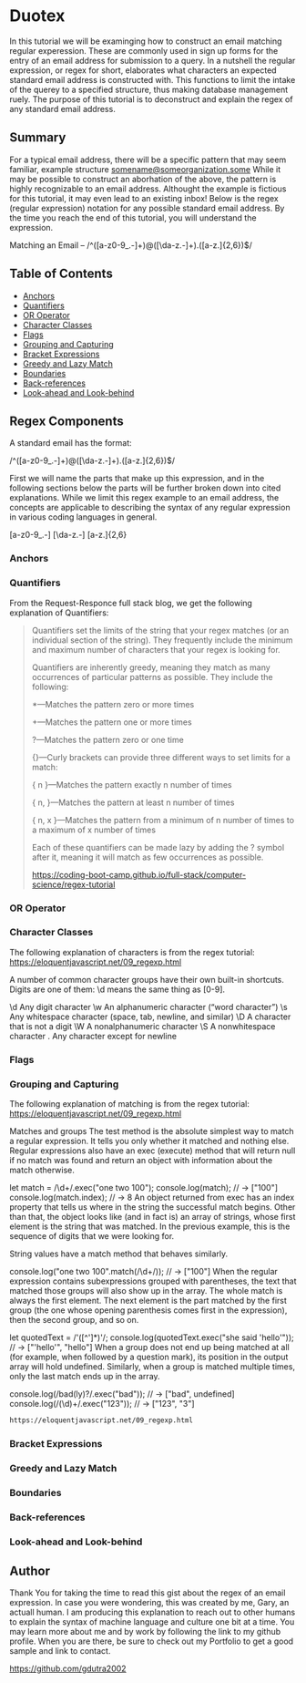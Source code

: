 # Duotex

In this tutorial we will be examinging how to construct an email matching regular experession.  These are commonly used in sign up forms for the entry of an email address for submission to a query. In a nutshell the regular expression, or regex for short, elaborates what characters an expected standard email address is constructed with.  This functions to limit the intake of the querey to a specified structure, thus making database management ruely. The purpose of this tutorial is to deconstruct and explain the regex of any standard email address.

## Summary

For a typical email address, there will be a specific pattern that may seem familiar, example structure somename@someorganization.some
While it may be possible to construct an aborhation of the above, the pattern is highly recognizable to an email address.  Althought the example is fictious for this tutorial, it may even lead to an existing inbox!  Below is the regex (regular expression) notation for any possible standard email address. By the time you reach the end of this tutorial, you will understand the expression. 

Matching an Email – /^([a-z0-9_\.-]+)@([\da-z\.-]+)\.([a-z\.]{2,6})$/

## Table of Contents

- [Anchors](#anchors)
- [Quantifiers](#quantifiers)
- [OR Operator](#or-operator)
- [Character Classes](#character-classes)
- [Flags](#flags)
- [Grouping and Capturing](#grouping-and-capturing)
- [Bracket Expressions](#bracket-expressions)
- [Greedy and Lazy Match](#greedy-and-lazy-match)
- [Boundaries](#boundaries)
- [Back-references](#back-references)
- [Look-ahead and Look-behind](#look-ahead-and-look-behind)

## Regex Components

A standard email has the format:

 /^([a-z0-9_\.-]+)@([\da-z\.-]+)\.([a-z\.]{2,6})$/

First we will name the parts that make up this expression, and in the following sections below the parts will be further broken down into cited explanations.  While we limit this regex example to an email address, the concepts are applicable to describing the syntax of any regular expression in various coding languages in general.


[a-z0-9_\.-]
[\da-z\.-]
[a-z\.]{2,6}





### Anchors

### Quantifiers

From the Request-Responce full stack blog, we get the following explanation of Quantifiers:

>Quantifiers set the limits of the string that your regex matches (or an individual section of the string). They frequently include the minimum and maximum number of characters that your regex is looking for.
>
>Quantifiers are inherently greedy, meaning they match as many occurrences of particular patterns as possible. They include the following:
>
>*—Matches the pattern zero or more times
>
>+—Matches the pattern one or more times
>
>?—Matches the pattern zero or one time
>
>{}—Curly brackets can provide three different ways to set limits for a match:
>
>{ n }—Matches the pattern exactly n number of times
>
>{ n, }—Matches the pattern at least n number of times
>
>{ n, x }—Matches the pattern from a minimum of n number of times to a maximum of x number of times
>
>Each of these quantifiers can be made lazy by adding the ? symbol after it, meaning it will match as few occurrences as possible.
>
>https://coding-boot-camp.github.io/full-stack/computer-science/regex-tutorial


### OR Operator

### Character Classes

The following explanation of characters is from the regex tutorial:
https://eloquentjavascript.net/09_regexp.html

A number of common character groups have their own built-in shortcuts. Digits are one of them: \d means the same thing as [0-9].

\d	Any digit character
\w	An alphanumeric character (“word character”)
\s	Any whitespace character (space, tab, newline, and similar)
\D	A character that is not a digit
\W	A nonalphanumeric character
\S	A nonwhitespace character
.	Any character except for newline

### Flags

### Grouping and Capturing

The following explanation of matching is from the regex tutorial:
https://eloquentjavascript.net/09_regexp.html

Matches and groups
The test method is the absolute simplest way to match a regular expression. It tells you only whether it matched and nothing else. Regular expressions also have an exec (execute) method that will return null if no match was found and return an object with information about the match otherwise.

let match = /\d+/.exec("one two 100");
console.log(match);
// → ["100"]
console.log(match.index);
// → 8
An object returned from exec has an index property that tells us where in the string the successful match begins. Other than that, the object looks like (and in fact is) an array of strings, whose first element is the string that was matched. In the previous example, this is the sequence of digits that we were looking for.

String values have a match method that behaves similarly.

console.log("one two 100".match(/\d+/));
// → ["100"]
When the regular expression contains subexpressions grouped with parentheses, the text that matched those groups will also show up in the array. The whole match is always the first element. The next element is the part matched by the first group (the one whose opening parenthesis comes first in the expression), then the second group, and so on.

let quotedText = /'([^']*)'/;
console.log(quotedText.exec("she said 'hello'"));
// → ["'hello'", "hello"]
When a group does not end up being matched at all (for example, when followed by a question mark), its position in the output array will hold undefined. Similarly, when a group is matched multiple times, only the last match ends up in the array.

console.log(/bad(ly)?/.exec("bad"));
// → ["bad", undefined]
console.log(/(\d)+/.exec("123"));
// → ["123", "3"]

```bash
https://eloquentjavascript.net/09_regexp.html
```


### Bracket Expressions

### Greedy and Lazy Match

### Boundaries

### Back-references

### Look-ahead and Look-behind

## Author

Thank You for taking the time to read this gist about the regex of an email expression.  In case you were wondering, this was created by me, Gary, an actuall human.  I am producing this explanation to reach out to other humans to explain the syntax of machine language and culture one bit at a time.  You may learn more about me and by work by following the link to my github profile.  When you are there, be sure to check out my Portfolio to get a good sample and link to contact.

https://github.com/gdutra2002 
